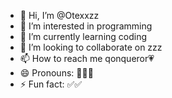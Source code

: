 - 👋 Hi, I’m @Otexxzz
- 👀 I’m interested in programming
- 🌱 I’m currently learning coding
- 💞️ I’m looking to collaborate on zzz
- 📫 How to reach me qonqueror💗
- 😄 Pronouns: 📼📼📼
- ⚡ Fun fact: ✅✅

<!---
Otexxzz/Otexxzz is a ✨ special ✨ repository because its `README.md` (this file) appears on your GitHub profile.
You can click the Preview link to take a look at your changes.
--->
